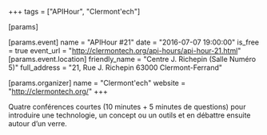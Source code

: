 +++
tags = ["APIHour", "Clermont'ech"]

[params]

[params.event]
name = "APIHour #21"
date = "2016-07-07 19:00:00"
is_free = true
event_url = "http://clermontech.org/api-hours/api-hour-21.html"
[params.event.location]
friendly_name = "Centre J. Richepin (Salle Numéro 5)"
full_address = "21, Rue J. Richepin 63000 Clermont-Ferrand"

[params.organizer]
name = "Clermont'ech"
website = "http://clermontech.org/"
+++

Quatre conférences courtes (10 minutes + 5 minutes de questions) pour introduire une technologie, un concept ou un outils et en débattre ensuite autour d’un verre.